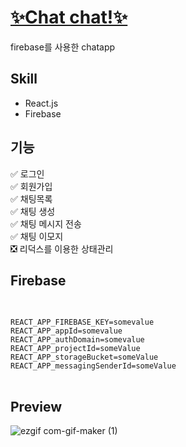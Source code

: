 # [✨Chat chat!✨](https://mingzooo.github.io/firebase_chatapp)  
firebase를 사용한 chatapp 

## Skill  
- React.js
- Firebase
  
## 기능  
✅ 로그인  
✅ 회원가입  
✅ 채팅목록  
✅ 채팅 생성  
✅ 채팅 메시지 전송  
✅ 채팅 이모지    
❎ 리덕스를 이용한 상태관리  

## Firebase  
<pre>  
<code>  
REACT_APP_FIREBASE_KEY=somevalue  
REACT_APP_appId=somevalue  
REACT_APP_authDomain=somevalue  
REACT_APP_projectId=someValue  
REACT_APP_storageBucket=someValue  
REACT_APP_messagingSenderId=someValue  
</code>  
</pre>  

## Preview  
![ezgif com-gif-maker (1)](https://user-images.githubusercontent.com/62490238/120772807-a708ce00-c55b-11eb-8ad3-82eb8c6b0602.gif)  
